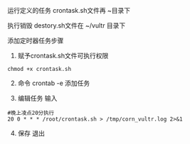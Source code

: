 
运行定义的任务
crontask.sh文件再 ~目录下

执行销毁
destory.sh文件在 ~/vultr 目录下




添加定时器任务步骤

1. 赋予crontask.sh文件可执行权限

```
chmod +x crontask.sh
```

2. 命令 crontab -e 添加任务

3. 编辑任务 输入

```
#晚上凌点20分执行
20 0 * * * /root/crontask.sh > /tmp/corn_vultr.log 2>&1
```

4. 保存 退出